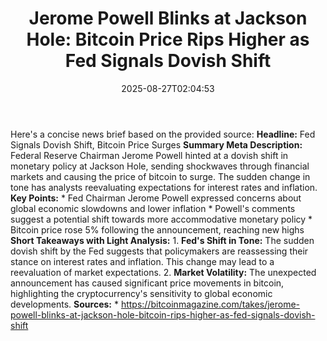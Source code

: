 ﻿---
title: "Jerome Powell Blinks at Jackson Hole: Bitcoin Price Rips Higher as Fed Signals Dovish Shift"
date: "2025-08-27T02:04:53"
category: "Markets"
summary: ""
slug: "jerome powell blinks at jackson hole bitcoin price rips high"
source_urls:
  - "https://bitcoinmagazine.com/takes/jerome-powell-blinks-at-jackson-hole-bitcoin-rips-higher-as-fed-signals-dovish-shift"
seo:
  title: "Jerome Powell Blinks at Jackson Hole: Bitcoin Price Rips Higher as Fed Signals Dovish Shift | Hash n Hedge"
  description: ""
  keywords: ["news", "markets", "brief"]
---
Here's a concise news brief based on the provided source:  **Headline:** Fed Signals Dovish Shift, Bitcoin Price Surges  **Summary Meta Description:** Federal Reserve Chairman Jerome Powell hinted at a dovish shift in monetary policy at Jackson Hole, sending shockwaves through financial markets and causing the price of bitcoin to surge. The sudden change in tone has analysts reevaluating expectations for interest rates and inflation.  **Key Points:**  * Fed Chairman Jerome Powell expressed concerns about global economic slowdowns and lower inflation * Powell's comments suggest a potential shift towards more accommodative monetary policy * Bitcoin price rose 5% following the announcement, reaching new highs  **Short Takeaways with Light Analysis:**  1. **Fed's Shift in Tone:** The sudden dovish shift by the Fed suggests that policymakers are reassessing their stance on interest rates and inflation. This change may lead to a reevaluation of market expectations. 2. **Market Volatility:** The unexpected announcement has caused significant price movements in bitcoin, highlighting the cryptocurrency's sensitivity to global economic developments.  **Sources:**  * https://bitcoinmagazine.com/takes/jerome-powell-blinks-at-jackson-hole-bitcoin-rips-higher-as-fed-signals-dovish-shift 
